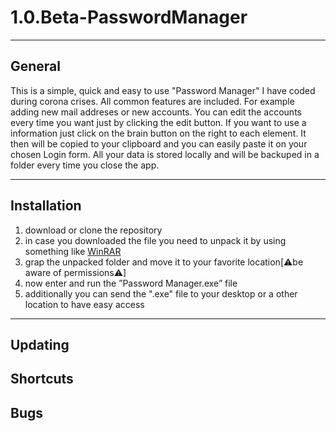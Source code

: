 # 1.0.Beta-PasswordManager

---

## General
This is a simple, quick and easy to use "Password Manager" I have coded during corona crises. All common features are included. For example adding new mail addreses or new accounts. You can edit the accounts every time you want just by clicking the edit button. If you want to use a information just click on the brain button on the right to each element. It then will be copied to your clipboard and you can easily paste it on your chosen Login form. All your data is stored locally and will be backuped in a folder every time you close the app.

---

## Installation 

1. download or clone the repository 
2. in case you downloaded the file you need to unpack it by using something like [WinRAR](https://www.chip.de/downloads/WinRAR-64-Bit_37666786.html)
3. grap the unpacked folder and move it to your favorite location[⚠be aware of permissions⚠]
4. now enter and run the ”Password Manager.exe” file
5. additionally you can send the ".exe" file to your desktop or a other location to have easy access 

---

## Updating
## Shortcuts
## Bugs
